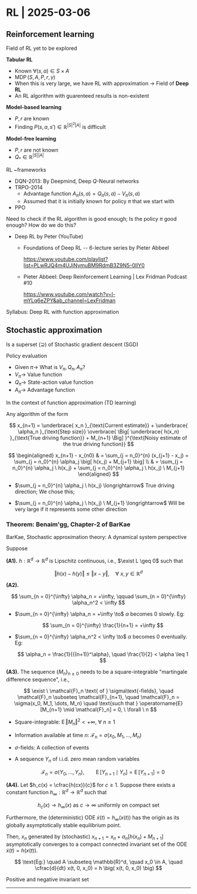 # RL | 2025-03-06

## Reinforcement learning

Field of RL yet to be explored

**Tabular RL**

- Known $\forall (s, a) \in S \times A$
- $\operatorname{MDP}(S, A, P, r, \gamma)$
- When this is very large, we have RL with approximation $\to$ Field of **Deep RL**
- An RL algorithm with guarenteed results is non-existent

**Model-based learning**

- $P, r$ are known
- Finding $P(s, a, s') \in \mathbb{R}^{{\vert S \vert}^2 \vert A \vert}$ is difficult

**Model-free learning**

- $P, r$ are not known
- $Q_* \in \mathbb{R}^{\vert S \vert \vert A \vert}$

RL ~frameworks

- DQN-2013: By Deepmind, Deep $Q$-Neural networks
- TRPO-2014
  - Advantage function $A_\pi(s, a) = Q_\pi(s, a) - V_\pi(s, a)$
  - Assumed that it is initially known for policy $\pi$ that we start with
- PPO

Need to check if the RL algorithm is good enough; Is the policy $\pi$ good enough? How do we do this?

- Deep RL by Peter (YouTube)

  - Foundations of Deep RL -- 6-lecture series by Pieter Abbeel

    <https://www.youtube.com/playlist?list=PLwRJQ4m4UJjNymuBM9RdmB3Z9N5-0IlY0>

  - Pieter Abbeel: Deep Reinforcement Learning | Lex Fridman Podcast #10

    <https://www.youtube.com/watch?v=l-mYLq6eZPY&ab_channel=LexFridman>

Syllabus: Deep RL with function approximation

## Stochastic approximation

Is a superset $(\supseteq)$ of Stochastic gradient descent (SGD)

Policy evaluation

- Given $\pi \to$ What is $V_\pi, Q_\pi, A_\pi$?
- $V_\pi \to$ Value function
- $Q_\pi \to$ State-action value function
- $A_\pi \to$ Advantage function

In the context of function approximation (TD learning)

Any algorithm of the form

$$
x_{n+1} = \underbrace{ x_n }_{\text{Current estimate}} + \underbrace{ \alpha_n }_{\text{Step size}} \overbrace{ \Big[ \underbrace{ h(x_n) }_{\text{True driving function}} + M_{n+1} \Big] }^{\text{Noisy estimate of the true driving function}}
$$

$$
\begin{aligned}
x_{n+1} - x_{n0} &
= \sum_{j = n_0}^{n} (x_{j+1} - x_j)
= \sum_{j = n_0}^{n} \alpha_j \big[ h(x_j) + M_{j+1} \big]
\\ &
= \sum_{j = n_0}^{n} \alpha_j \ h(x_j) + \sum_{j = n_0}^{n} \alpha_j \ h(x_j) \ M_{j+1}
\end{aligned}
$$

- $\sum_{j = n_0}^{n} \alpha_j \ h(x_j) \longrightarrow$ True driving direction; We chose this;

- $\sum_{j = n_0}^{n} \alpha_j \ h(x_j) \ M_{j+1} \longrightarrow$ Will be very large if it represents some other direction

### Theorem: Benaim'gg, Chapter-2 of BarKae

BarKae, Stochastic approximation theory: A dynamical system perspective

Suppose

**(A1).** $h: \mathbb{R}^d \to \mathbb{R}^d$ is Lipschitz continuous, i.e., $\exist L \geq 0$ such that

$$
\Vert h(x) - h(y) \Vert \leq \Vert x - y \Vert, \quad \forall \ x, y \in \mathbb{R}^d
$$

**(A2).**

$$
\sum_{n = 0}^{\infty} \alpha_n = +\infty, \qquad \sum_{n = 0}^{\infty} \alpha_n^2 < \infty
$$

- $\sum_{n = 0}^{\infty} \alpha_n = +\infty \to$ $\alpha$ becomes $0$ slowly. Eg:

  $$
  \sum_{n = 0}^{\infty} \frac{1}{n+1} = +\infty
  $$

- $\sum_{n = 0}^{\infty} \alpha_n^2 < \infty \to$ $\alpha$ becomes $0$ eventually. Eg:

  $$
  \alpha_n = \frac{1}{{(n+1)}^\alpha}, \quad \frac{1}{2} < \alpha \leq 1
  $$

**(A3).** The sequence $\{ M_n \}_{n \geq 0}$ needs to be a square-integrable "martingale difference sequence", i.e.,

$$
\exist \ \mathcal{F}_n \text{ of } \sigma\text{-fields}, \quad \mathcal{F}_n \subseteq \mathcal{F}_{n+1}, \quad \mathcal{F}_n = \sigma(x_0, M_1, \dots, M_n) \quad \text{such that } \operatorname{E}[M_{n+1} \mid \mathcal{F}_n] = 0, \ \forall \ n
$$

- Square-integrable: $\operatorname{E}{\Vert M_n \Vert}^2 < +\infty, \ \forall \ n \geq 1$

- Information available at time $n$: $\mathcal{F}_n = \sigma(x_0, M_1, \dots, M_n)$

- $\sigma$-fields: A collection of events

- A sequence $Y_n$ of i.i.d. zero mean random variables

  $$
  \mathcal{F}_n = \sigma(Y_0, \dots, Y_n), \qquad \operatorname{E}[Y_{n+1} \mid Y_n] = \operatorname{E}[Y_{n+1}] = 0
  $$

**(A4).** Let $h_c(x) = \cfrac{h(cx)}{c}$ for $c \geq 1$. Suppose there exists a constant function $h_\infty: \mathbb{R}^d \to \mathbb{R}^d$ such that

$$
h_c(x) \to h_\infty(x) \text{ as } c \to \infty \text{ uniformly on compact set}
$$

Furthermore, the (deterministic) ODE $\dot x(t) = h_\infty(x(t))$ has the origin as its globally asymptotically stable equilibrium point.

Then, $x_n$ generated by (stochastic) $x_{n+1} = x_n + \alpha_n \big[ h(x_n) + M_{n+1} \big]$ asymptotically converges to a compact connected invariant set of the ODE $\dot x(t) = h(x(t))$.

$$
\text{Eg:} \quad A \subseteq \mathbb{R}^d, \quad x_0 \in A, \quad \cfrac{d}{dt} x(t, 0, x_0) = h \big( x(t, 0, x_0) \big)
$$

Positive and negative invariant set

---

